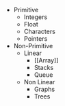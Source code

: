 - Primitive
	- Integers
	- Float
	- Characters
	- Pointers
- Non-Primitive
	- Linear
		- [[Array]]
		- Stacks
		- Queue
	- Non Linear
		- Graphs
		- Trees